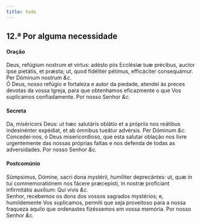 ```yaml
---
title: todo
---
```

<h2 class="text-center">12.ª Por alguma necessidade</h2>

<h4 class="text-center">Oração</h4>
<div class="container-fluid">
<div class="row">
<div class="dropcap text-justify">
Deus, refúgium nostrum et virtus: adésto piis Ecclésiæ tuæ précibus, auctor ipse pietátis, et præsta; ut, quod fidéliter pétimus, efficáciter consequámur. Per Dóminum nostrum <em>&c.</em>
</div>
<div class="dropcap text-justify">
Ó Deus, nosso refúgio e fortaleza e autor da piedade, atendei às preces devotas da vossa Igreja, para que obtenhamos eficazmente o que Vos suplicamos confiadamente. Por nosso Senhor <em>&c.</em>
</div>
</div>
</div>

<h4 class="text-center">Secreta</h4>
<div class="container-fluid">
<div class="row">
<div class="dropcap text-justify">
Da, miséricors Deus: ut hæc salutáris oblátio et a própriis nos reátibus indesinénter expédiat, et ab ómnibus tueátur advérsis. Per Dóminum <em>&c.</em>
</div>
<div class="dropcap text-justify">
Concedei-nos, ó Deus misericordioso, que esta salutar oblação nos livre urgentemente das nossas próprias faltas e nos defenda de todas as adversidades. Por nosso Senhor <em>&c.</em>
</div>
</div>
</div>

<h4 class="text-center">Postcomúnio</h4>
<div class="container-fluid">
<div class="row">
<div class="dropcap text-justify">
Súmpsimus, Dómine, sacri dona mystérii, humíliter deprecántes: ut, quæ in tui commemoratiónem nos fácere præcepísti, in nostræ profíciant infirmitátis auxílium: Qui vivis <em>&c.</em>
</div>
<div class="dropcap text-justify">
Senhor, recebemos os dons dos vossos sagrados mystérios; e, humildemente Vos suplicamos, permiti que seja proveitoso para a nossa fraqueza aquilo que ordenastes fizéssemos em vossa memória. Por nosso Senhor <em>&c.</em>
</div>
</div>
</div>